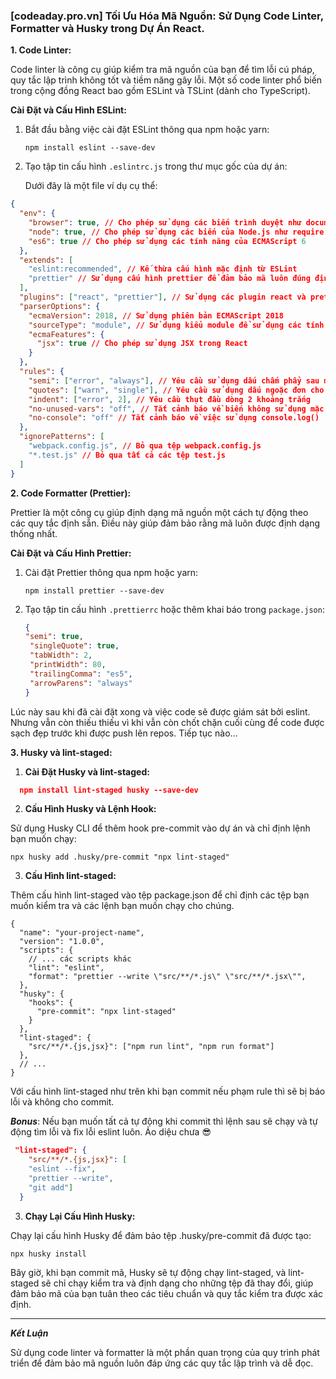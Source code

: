 ### [codeaday.pro.vn] Tối Ưu Hóa Mã Nguồn: Sử Dụng Code Linter, Formatter và Husky trong Dự Án React. 

**1. Code Linter:**

Code linter là công cụ giúp kiểm tra mã nguồn của bạn để tìm lỗi cú pháp, quy tắc lập trình không tốt và tiềm năng gây lỗi. Một số code linter phổ biến trong cộng đồng React bao gồm ESLint và TSLint (dành cho TypeScript).

**Cài Đặt và Cấu Hình ESLint:**

1. Bắt đầu bằng việc cài đặt ESLint thông qua npm hoặc yarn:

   ```
   npm install eslint --save-dev
   ```

2. Tạo tập tin cấu hình `.eslintrc.js` trong thư mục gốc của dự án:

    Dưới đây là một file ví dụ cụ thể:
```json
{
  "env": {
    "browser": true, // Cho phép sử dụng các biến trình duyệt như document, window
    "node": true, // Cho phép sử dụng các biến của Node.js như require
    "es6": true // Cho phép sử dụng các tính năng của ECMAScript 6
  },
  "extends": [
    "eslint:recommended", // Kế thừa cấu hình mặc định từ ESLint
    "prettier" // Sử dụng cấu hình prettier để đảm bảo mã luôn đúng định dạng
  ],
  "plugins": ["react", "prettier"], // Sử dụng các plugin react và prettier
  "parserOptions": {
    "ecmaVersion": 2018, // Sử dụng phiên bản ECMAScript 2018
    "sourceType": "module", // Sử dụng kiểu module để sử dụng các tính năng ES6 module
    "ecmaFeatures": {
      "jsx": true // Cho phép sử dụng JSX trong React
    }
  },
  "rules": {
    "semi": ["error", "always"], // Yêu cầu sử dụng dấu chấm phẩy sau mỗi câu lệnh
    "quotes": ["warn", "single"], // Yêu cầu sử dụng dấu ngoặc đơn cho chuỗi
    "indent": ["error", 2], // Yêu cầu thụt đầu dòng 2 khoảng trắng
    "no-unused-vars": "off", // Tắt cảnh báo về biến không sử dụng mặc định của ESLint
    "no-console": "off" // Tắt cảnh báo về việc sử dụng console.log()
  },
  "ignorePatterns": [
    "webpack.config.js", // Bỏ qua tệp webpack.config.js
    "*.test.js" // Bỏ qua tất cả các tệp test.js
  ]
}
```

**2. Code Formatter (Prettier):**

Prettier là một công cụ giúp định dạng mã nguồn một cách tự động theo các quy tắc định sẵn. Điều này giúp đảm bảo rằng mã luôn được định dạng thống nhất.

**Cài Đặt và Cấu Hình Prettier:**

1. Cài đặt Prettier thông qua npm hoặc yarn:

   ```
   npm install prettier --save-dev
   ```

2. Tạo tập tin cấu hình `.prettierrc` hoặc thêm khai báo trong `package.json`:

   ```json
   {
   "semi": true,
    "singleQuote": true,
    "tabWidth": 2,
    "printWidth": 80,
    "trailingComma": "es5",
    "arrowParens": "always"
   }
   ```
Lúc này sau khi đã cài đặt xong và việc code sẽ được giám sát bởi eslint. Nhưng vẫn còn thiếu thiếu vì khi vẫn còn chốt chặn cuối cùng để code được sạch đẹp trước khi được push lên repos. Tiếp tục nào...

**3. Husky và lint-staged:**
1. **Cài Đặt Husky và lint-staged:**
 ```json
   npm install lint-staged husky --save-dev
   ```
2. **Cấu Hình Husky và Lệnh Hook:**

Sử dụng Husky CLI để thêm hook pre-commit vào dự án và chỉ định lệnh bạn muốn chạy:
```
npx husky add .husky/pre-commit "npx lint-staged"
```

3. **Cấu Hình lint-staged:**

Thêm cấu hình lint-staged vào tệp package.json để chỉ định các tệp bạn muốn kiểm tra và các lệnh bạn muốn chạy cho chúng.

```
{
  "name": "your-project-name",
  "version": "1.0.0",
  "scripts": {
    // ... các scripts khác
    "lint": "eslint",
    "format": "prettier --write \"src/**/*.js\" \"src/**/*.jsx\"",
  },
  "husky": {
    "hooks": {
      "pre-commit": "npx lint-staged"
    }
  },
  "lint-staged": {
    "src/**/*.{js,jsx}": ["npm run lint", "npm run format"]
  },
  // ...
}
```
Với cấu hình lint-staged như trên khi bạn commit nếu phạm rule thì sẽ bị báo lỗi và không cho commit.

***Bonus***: Nếu bạn muốn tất cả tự động khi commit thì lệnh sau sẽ chạy và tự động tìm lỗi và fix lỗi eslint luôn. Ảo diệu chưa 😎
```json
 "lint-staged": {
    "src/**/*.{js,jsx}": [ 
    "eslint --fix",
    "prettier --write",
    "git add"]
  }
```

3. **Chạy Lại Cấu Hình Husky:**

Chạy lại cấu hình Husky để đảm bảo tệp .husky/pre-commit đã được tạo:

```
npx husky install
```

Bây giờ, khi bạn commit mã, Husky sẽ tự động chạy lint-staged, và lint-staged sẽ chỉ chạy kiểm tra và định dạng cho những tệp đã thay đổi, giúp đảm bảo mã của bạn tuân theo các tiêu chuẩn và quy tắc kiểm tra được xác định.

 ---

***Kết Luận***

Sử dụng code linter và formatter là một phần quan trọng của quy trình phát triển để đảm bảo mã nguồn luôn đáp ứng các quy tắc lập trình và dễ đọc.
